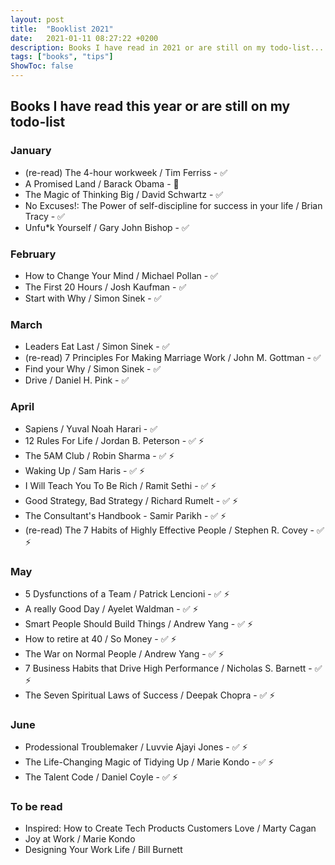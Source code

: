 ```yaml
---
layout: post
title:  "Booklist 2021"
date:   2021-01-11 08:27:22 +0200
description: Books I have read in 2021 or are still on my todo-list... 
tags: ["books", "tips"]
ShowToc: false
---
```

## Books I have read this year or are still on my todo-list

### January
* (re-read) The 4-hour workweek / Tim Ferriss - ✅
* A Promised Land / Barack Obama - 📖
* The Magic of Thinking Big / David Schwartz - ✅
* No Excuses!: The Power of self-discipline for success in your life / Brian Tracy - ✅
* Unfu*k Yourself / Gary John Bishop - ✅

### February
* How to Change Your Mind / Michael Pollan - ✅
* The First 20 Hours / Josh Kaufman - ✅
* Start with Why / Simon Sinek - ✅

### March
* Leaders Eat Last / Simon Sinek - ✅
* (re-read) 7 Principles For Making Marriage Work / John M. Gottman - ✅
* Find your Why / Simon Sinek - ✅
* Drive / Daniel H. Pink - ✅

### April
* Sapiens / Yuval Noah Harari - ✅
* 12 Rules For Life / Jordan B. Peterson - ✅ ⚡
* The 5AM Club / Robin Sharma - ✅ ⚡
* Waking Up / Sam Haris - ✅ ⚡
* I Will Teach You To Be Rich / Ramit Sethi - ✅ ⚡
* Good Strategy, Bad Strategy / Richard Rumelt - ✅ ⚡
* The Consultant's Handbook - Samir Parikh - ✅ ⚡
* (re-read) The 7 Habits of Highly Effective People / Stephen R. Covey - ✅ ⚡

### May
* 5 Dysfunctions of a Team / Patrick Lencioni - ✅ ⚡
* A really Good Day / Ayelet Waldman -  ✅ ⚡
* Smart People Should Build Things / Andrew Yang -  ✅ ⚡
* How to retire at 40 / So Money -  ✅ ⚡
* The War on Normal People / Andrew Yang -  ✅ ⚡
* 7 Business Habits that Drive High Performance / Nicholas S. Barnett -  ✅ ⚡
* The Seven Spiritual Laws of Success / Deepak Chopra -  ✅ ⚡

### June
* Prodessional Troublemaker / Luvvie Ajayi Jones -  ✅ ⚡
* The Life-Changing Magic of Tidying Up / Marie Kondo -  ✅ ⚡
* The Talent Code / Daniel Coyle -  ✅ ⚡



### To be read
* Inspired: How to Create Tech Products Customers Love / Marty Cagan
* Joy at Work / Marie Kondo
* Designing Your Work Life / Bill Burnett